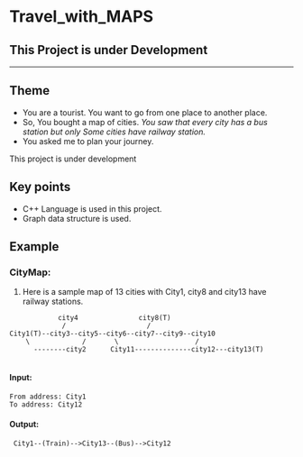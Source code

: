 # Travel_with_MAPS  
## This Project is under Development
***
## Theme  
* You are a tourist. You want to go from one place to another place.  
* So, You bought a map of cities. _You saw that every city has a bus station but only Some cities have railway station._  
* You asked me to plan your journey.  

This project is under development

## Key points  
* C++ Language is used in this project.
* Graph data structure is used.

## Example  
### CityMap:  
1) Here is a sample map of 13 cities with City1, city8 and city13 have railway stations.  
 ```
             city4               city8(T)
              /                    /
 City1(T)--city3--city5--city6--city7--city9--city10
     \             /       \                   /
       --------city2      City11--------------city12---city13(T)
                 
 ```  
#### Input:  
    From address: City1
    To address: City12
#### Output:
     City1--(Train)-->City13--(Bus)-->City12
